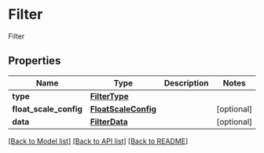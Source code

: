 # Filter

Filter
## Properties
Name | Type | Description | Notes
------------ | ------------- | ------------- | -------------
**type** | [**FilterType**](FilterType.md) |  | 
**float_scale_config** | [**FloatScaleConfig**](FloatScaleConfig.md) |  | [optional] 
**data** | [**FilterData**](FilterData.md) |  | [optional] 

[[Back to Model list]](../README.md#documentation-for-models) [[Back to API list]](../README.md#documentation-for-api-endpoints) [[Back to README]](../README.md)


